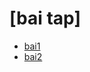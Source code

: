 # [bai tap]
-  [bai1](https://www.jdoodle.com/embed/v0/5Axb)
-  [bai2](https://www.jdoodle.com/embed/v0/5Axu)
